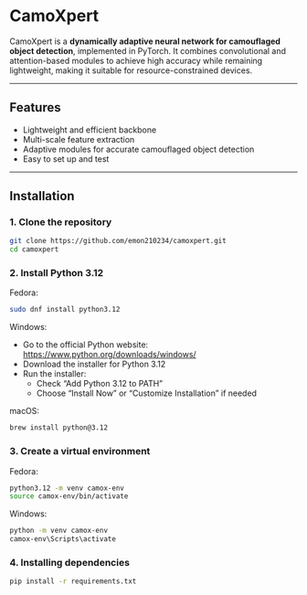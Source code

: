 # CamoXpert

CamoXpert is a **dynamically adaptive neural network for camouflaged object detection**, implemented in PyTorch. It combines convolutional and attention-based modules to achieve high accuracy while remaining lightweight, making it suitable for resource-constrained devices.

---

## Features

- Lightweight and efficient backbone
- Multi-scale feature extraction
- Adaptive modules for accurate camouflaged object detection
- Easy to set up and test

---

## Installation

### 1. Clone the repository
```bash
git clone https://github.com/emon210234/camoxpert.git
cd camoxpert
```
### 2. Install Python 3.12

Fedora:
```bash
sudo dnf install python3.12
```

Windows:
- Go to the official Python website: https://www.python.org/downloads/windows/
- Download the installer for Python 3.12
- Run the installer:
  - Check “Add Python 3.12 to PATH”
  - Choose “Install Now” or “Customize Installation” if needed


macOS:
```bash
brew install python@3.12
```

### 3. Create a virtual environment

Fedora:
```bash
python3.12 -m venv camox-env
source camox-env/bin/activate
```

Windows:
```bash
python -m venv camox-env
camox-env\Scripts\activate
```

### 4. Installing dependencies
```bash
pip install -r requirements.txt
```
